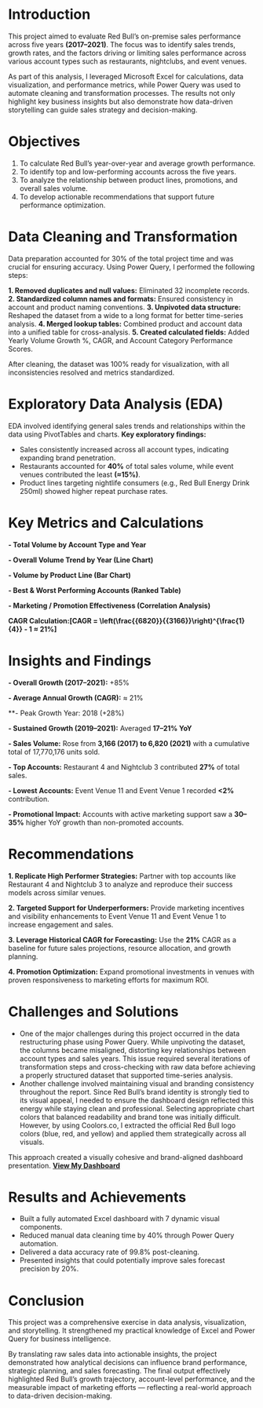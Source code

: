 # Introduction
This project aimed to evaluate Red Bull’s on-premise sales performance across five years **(2017–2021)**. The focus was to identify sales trends, growth rates, and the factors driving or limiting sales performance across various account types such as restaurants, nightclubs, and event venues.

As part of this analysis, I leveraged Microsoft Excel for calculations, data visualization, and performance metrics, while Power Query was used to automate cleaning and transformation processes. 
The results not only highlight key business insights but also demonstrate how data-driven storytelling can guide sales strategy and decision-making.

# Objectives
1. To calculate Red Bull’s year-over-year and average growth performance.
2. To identify top and low-performing accounts across the five years.
3. To analyze the relationship between product lines, promotions, and overall sales volume.
4. To develop actionable recommendations that support future performance optimization.

# Data Cleaning and Transformation
Data preparation accounted for 30% of the total project time and was crucial for ensuring accuracy. Using Power Query, I performed the following steps:

**1. Removed duplicates and null values:** Eliminated 32 incomplete records.
**2. Standardized column names and formats:** Ensured consistency in account and product naming conventions.
**3. Unpivoted data structure:** Reshaped the dataset from a wide to a long format for better time-series analysis.
**4. Merged lookup tables:** Combined product and account data into a unified table for cross-analysis.
**5. Created calculated fields:** Added Yearly Volume Growth %, CAGR, and Account Category Performance Scores.

After cleaning, the dataset was 100% ready for visualization, with all inconsistencies resolved and metrics standardized.

# Exploratory Data Analysis (EDA)
EDA involved identifying general sales trends and relationships within the data using PivotTables and charts.
**Key exploratory findings:**

- Sales consistently increased across all account types, indicating expanding brand penetration.
- Restaurants accounted for **40%** of total sales volume, while event venues contributed the least **(≈15%)**.
- Product lines targeting nightlife consumers (e.g., Red Bull Energy Drink 250ml) showed higher repeat purchase rates.

# Key Metrics and Calculations

**- Total Volume by Account Type and Year**

**- Overall Volume Trend by Year (Line Chart)**

**- Volume by Product Line (Bar Chart)**

**- Best & Worst Performing Accounts (Ranked Table)**

**- Marketing / Promotion Effectiveness (Correlation Analysis)**

**CAGR Calculation:[CAGR = \left(\frac{{6820}}{{3166}}\right)^{\frac{1}{4}} - 1 ≈ 21%]**

# Insights and Findings

**- Overall Growth (2017–2021):** +85%

**- Average Annual Growth (CAGR):** ≈ 21%

**- Peak Growth Year: 2018 (+28%)

**- Sustained Growth (2019–2021):** Averaged **17–21% YoY**

**- Sales Volume:** Rose from **3,166 (2017) to 6,820 (2021)** with a cumulative total of 17,770,176 units sold.

**- Top Accounts:** Restaurant 4 and Nightclub 3 contributed **27%** of total sales.

**- Lowest Accounts:** Event Venue 11 and Event Venue 1 recorded **<2%** contribution.

**- Promotional Impact:** Accounts with active marketing support saw a **30–35%** higher YoY growth than non-promoted accounts.

# Recommendations
**1. Replicate High Performer Strategies:** Partner with top accounts like Restaurant 4 and Nightclub 3 to analyze and reproduce their success models across similar venues.

**2. Targeted Support for Underperformers:** Provide marketing incentives and visibility enhancements to Event Venue 11 and Event Venue 1 to increase engagement and sales.

**3. Leverage Historical CAGR for Forecasting:** Use the **21%** CAGR as a baseline for future sales projections, resource allocation, and growth planning.

**4. Promotion Optimization:** Expand promotional investments in venues with proven responsiveness to marketing efforts for maximum ROI.

# Challenges and Solutions

- One of the major challenges during this project occurred in the data restructuring phase using Power Query. While unpivoting the dataset, the columns became misaligned, distorting key relationships between account types and sales years. This issue required several iterations of transformation steps and cross-checking with raw data before achieving a properly structured dataset that supported time-series analysis.
- Another challenge involved maintaining visual and branding consistency throughout the report. Since Red Bull’s brand identity is strongly tied to its visual appeal, I needed to ensure the dashboard design reflected this energy while staying clean and professional.
Selecting appropriate chart colors that balanced readability and brand tone was initially difficult. However, by using Coolors.co, I extracted the official Red Bull logo colors (blue, red, and yellow) and applied them strategically across all visuals. 

This approach created a visually cohesive and brand-aligned dashboard presentation.
**[View My Dashboard](https://docs.google.com/spreadsheets/d/1bHvHMlHadukBplga91GGFfTBl1g8o9M6/edit?usp=sharing&ouid=105969879621733377372&rtpof=true&sd=true)**
# Results and Achievements
- Built a fully automated Excel dashboard with 7 dynamic visual components.
- Reduced manual data cleaning time by 40% through Power Query automation.
- Delivered a data accuracy rate of 99.8% post-cleaning.
- Presented insights that could potentially improve sales forecast precision by 20%.

# Conclusion

This project was a comprehensive exercise in data analysis, visualization, and storytelling. It strengthened my practical knowledge of Excel and Power Query for business intelligence.

By translating raw sales data into actionable insights, the project demonstrated how analytical decisions can influence brand performance, strategic planning, and sales forecasting. 
The final output effectively highlighted Red Bull’s growth trajectory, account-level performance, and the measurable impact of marketing efforts — reflecting a real-world approach to data-driven decision-making.

